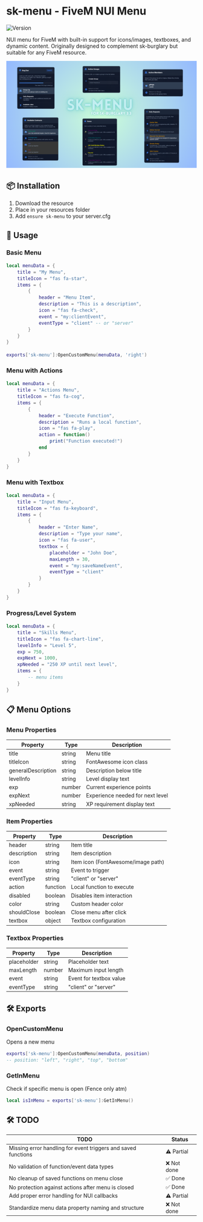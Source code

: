 # sk-menu - FiveM NUI Menu
![Version](https://img.shields.io/badge/version-1.1.1-green.svg)

NUI menu for FiveM with built-in support for icons/images, textboxes, and dynamic content. Originally designed to complement sk-burglary but suitable for any FiveM resource.

![Menu Preview](sk-menu-new.png)

## 📦 Installation
1. Download the resource
2. Place in your resources folder
3. Add `ensure sk-menu` to your server.cfg

## 🔧 Usage

### Basic Menu
```lua
local menuData = {
    title = "My Menu",
    titleIcon = "fas fa-star",
    items = {
        {
            header = "Menu Item",
            description = "This is a description",
            icon = "fas fa-check",
            event = "my:clientEvent",
            eventType = "client" -- or "server"
        }
    }
}

exports['sk-menu']:OpenCustomMenu(menuData, 'right')
```

### Menu with Actions
```lua
local menuData = {
    title = "Actions Menu",
    titleIcon = "fas fa-cog",
    items = {
        {
            header = "Execute Function",
            description = "Runs a local function",
            icon = "fas fa-play",
            action = function()
                print("Function executed!")
            end
        }
    }
}
```

### Menu with Textbox
```lua
local menuData = {
    title = "Input Menu",
    titleIcon = "fas fa-keyboard",
    items = {
        {
            header = "Enter Name",
            description = "Type your name",
            icon = "fas fa-user",
            textbox = {
                placeholder = "John Doe",
                maxLength = 30,
                event = "my:saveNameEvent",
                eventType = "client"
            }
        }
    }
}
```

### Progress/Level System
```lua
local menuData = {
    title = "Skills Menu",
    titleIcon = "fas fa-chart-line",
    levelInfo = "Level 5",
    exp = 750,
    expNext = 1000,
    xpNeeded = "250 XP until next level",
    items = {
        -- menu items
    }
}
```

## 📋 Menu Options

### Menu Properties
| Property | Type | Description |
|----------|------|-------------|
| title | string | Menu title |
| titleIcon | string | FontAwesome icon class |
| generalDescription | string | Description below title |
| levelInfo | string | Level display text |
| exp | number | Current experience points |
| expNext | number | Experience needed for next level |
| xpNeeded | string | XP requirement display text |

### Item Properties
| Property | Type | Description |
|----------|------|-------------|
| header | string | Item title |
| description | string | Item description |
| icon | string | Item icon (FontAwesome/image path) |
| event | string | Event to trigger |
| eventType | string | "client" or "server" |
| action | function | Local function to execute |
| disabled | boolean | Disables item interaction |
| color | string | Custom header color |
| shouldClose | boolean | Close menu after click |
| textbox | object | Textbox configuration |

### Textbox Properties
| Property | Type | Description |
|----------|------|-------------|
| placeholder | string | Placeholder text |
| maxLength | number | Maximum input length |
| event | string | Event for textbox value |
| eventType | string | "client" or "server" |

## 🛠️ Exports

### OpenCustomMenu
Opens a new menu
```lua
exports['sk-menu']:OpenCustomMenu(menuData, position)
-- position: "left", "right", "top", "bottom"
```

### GetInMenu
Check if specific menu is open (Fence only atm)
```lua
local isInMenu = exports['sk-menu']:GetInMenu()
```

## 🛠️ TODO

| TODO                                                                 | Status    |
|---------------------------------------------------------------------------|-----------|
| Missing error handling for event triggers and saved functions             | ⚠️ Partial  |
| No validation of function/event data types                                | ❌ Not done |
| No cleanup of saved functions on menu close                               | ✅ Done     |
| No protection against actions after menu is closed                        | ✅ Done     |
| Add proper error handling for NUI callbacks                               | ⚠️ Partial  |
| Standardize menu data property naming and structure                       | ❌ Not done |
